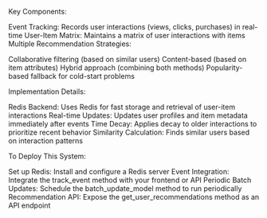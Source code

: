 Key Components:

Event Tracking: Records user interactions (views, clicks, purchases) in real-time
User-Item Matrix: Maintains a matrix of user interactions with items
Multiple Recommendation Strategies:

Collaborative filtering (based on similar users)
Content-based (based on item attributes)
Hybrid approach (combining both methods)
Popularity-based fallback for cold-start problems



Implementation Details:

Redis Backend: Uses Redis for fast storage and retrieval of user-item interactions
Real-time Updates: Updates user profiles and item metadata immediately after events
Time Decay: Applies decay to older interactions to prioritize recent behavior
Similarity Calculation: Finds similar users based on interaction patterns

To Deploy This System:

Set up Redis: Install and configure a Redis server
Event Integration: Integrate the track_event method with your frontend or API
Periodic Batch Updates: Schedule the batch_update_model method to run periodically
Recommendation API: Expose the get_user_recommendations method as an API endpoint
